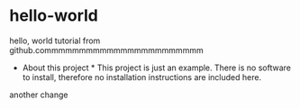 # hello-world
hello, world tutorial from github.commmmmmmmmmmmmmmmmmmmmmm

* About this project *
This project is just an example. There is no software to install, therefore no installation instructions are included here.

another change
